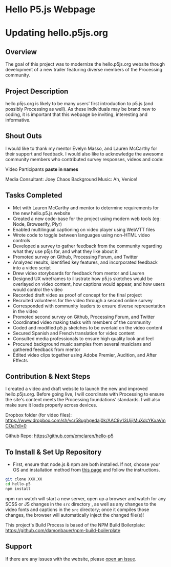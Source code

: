 # Hello P5.js Webpage


# Updating hello.p5js.org

## Overview
The goal of this project was to modernize the hello.p5js.org website though development of a new trailer featuring diverse members of the Processing community.

## Project Description
hello.p5js.org is likely to be many users’ first introduction to p5.js (and possibly Processing as well). As these individuals may be brand new to coding, it is important that this webpage be inviting, interesting and informative. 

## Shout Outs
I would like to thank my mentor Evelyn Masso, and Lauren McCarthy for their support and feedback. I would also like to acknowledge the awesome community members who contributed survey responses, videos and code:

Video Participants
**paste in names**


Media Consultant: Joey Chaos 
Background Music: Ah, Venice!


## Tasks Completed
* Met with Lauren McCarthy and mentor to determine requirements for the new hello.p5.js website
* Created a new code-base for the project using modern web tools (eg: Node, Browserify, Plyr)
* Enabled multilingual captioning on video player using WebVTT files
* Wrote code to toggle between languages using non-HTML video controls
* Developed a survey to gather feedback from the community regarding what they use p5js for, and what they like about it
* Promoted survey on Github, Processing Forum, and Twitter
* Analyzed results, identified key features, and incorporated feedback into a video script 
* Drew video storyboards for feedback from mentor and Lauren
* Designed UX wireframes to illustrate how  p5.js sketches would be overlayed on video content, how captions would appear, and how users would control the video
* Recorded draft video as proof of concept for the final project
* Recruited volunteers for the video through a second online survey
* Corresponded with community leaders to ensure diverse representation in the video
* Promoted second survey on Github, Processing Forum, and Twitter
* Coordinated video making tasks with members of the community
* Coded and modified p5.js sketches to be overlaid on the video content
* Secured Spanish and French translation for video content
* Consulted media professionals to ensure high quality look and feel
* Procured background music samples from several musicians and gathered feedback from mentor 
* Edited video clips together using Adobe Premier, Audition, and After Effects


## Contribution & Next Steps
I created a video and draft website to launch the new and improved hello.p5js.org. Before going live, I will coordinate with Processing to ensure the site's content meets the Processing foundations’ standards. I will also make sure it loads properly across devices. 

Dropbox folder (for video files): https://www.dropbox.com/sh/vcr58ughgedaj0k/AAC9y13UjjiMuXdcYKxaVmCOa?dl=0

Github Repo: 
https://github.com/emclaren/hello-p5


## To Install & Set Up Repository

* First, ensure that node.js & npm are both installed. If not, choose your OS and installation method from [this page](https://nodejs.org/en/download/package-manager/) and follow the instructions.

```sh
git clone XXX.XX
cd hello-p5
npm install
```

npm run watch will start a new server, open up a browser and watch for any SCSS or JS changes in the `src` directory , as well as any changes to the video fonts and captions in the `src` directory; once it compiles those changes, the browser will automatically inject the changed file(s)! 

This project's Build Process is based of the NPM Build Boilerplate:
https://github.com/damonbauer/npm-build-boilerplate


## Support

If there are any issues with the website, please [open an issue](https://github.com/fraction/readme-boilerplate/issues/new).



